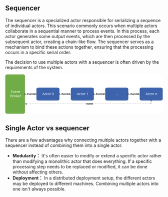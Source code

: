 
## Sequencer

The sequencer is a specialized actor responsible for serializing a sequence of individual actors. This scenario commonly occurs when multiple actors collaborate in a sequential manner to process events. In this process, each actor generates some output events, which are then processed by the subsequent actor, creating a chain-like flow. The sequencer serves as a mechanism to bind these actions together, ensuring that the processing occurs in a specific serial order. 

The decision to use multiple actors with a sequencer is often driven by the requirements of the system.

<p align="center">
  <img src="./img/sequencer.svg">
</p>

## Single Actor vs sequencer

There are a few advantages why connecting multiple actors together with a sequencer instead of combining them into a single actor. 

- **Modularity：**
It's often easier to modify or extend a specific actor rather than modifying a monolithic actor that does everything. If a specific processing step needs to be replaced or modified, it can be done without affecting others.
- **Deployment：**
In a distributed deployment setup, the different actors may be deployed to different machines. Combining multiple actors into one isn't always possible.

``` go




```


